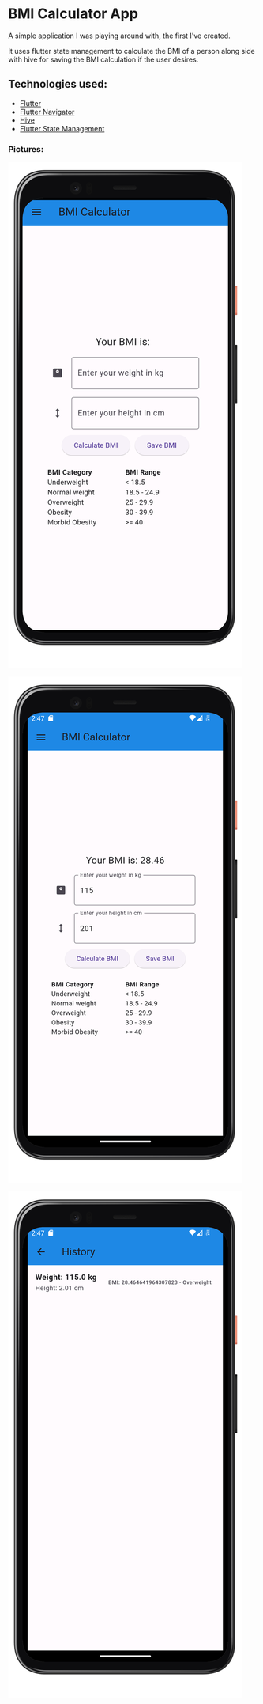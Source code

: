 
# BMI Calculator App

A simple application I was playing around with, the first I've created.

It uses flutter state management to calculate the BMI of a person along side with hive for saving the BMI calculation if the user desires. 

## Technologies used:

 - [Flutter](https://flutter.dev/)
 - [Flutter Navigator](https://docs.flutter.dev/ui/navigation)
 - [Hive](https://pub.dev/packages/hive)
 - [Flutter State Management](https://docs.flutter.dev/data-and-backend/state-mgmt/options#setstate)

### Pictures:
![Homescreen mockup](https://github.com/MikeStavr/bmi_calc_app/blob/master/images/mockup_home_portrait.png)

![Calculated BMI](https://github.com/MikeStavr/bmi_calc_app/blob/master/images/screen_bmi_calced-portrait.png)

![History page](https://github.com/MikeStavr/bmi_calc_app/blob/master/images/screen_history-portrait.png)
